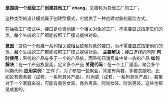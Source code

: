 **是围绕一个超级工厂创建其他工厂 chang**。又被称为其他工厂的工厂。

这种类型的设计模式属于创建型模式，它提供了一种创建对象的最佳方式。

在抽象工厂模式中，接口是负责创建一个相关对象的工厂，不需要显式指定它们的类。每个生成的工厂都能按照工厂模式提供对象。

**意图**：提供一个创建一系列相关或相互依赖对象的接口，而不需要显式指定他们的类。每个生成的工厂都能按照工厂模式提供对象。
**主要解决**：接口选择的问题
**何时使用**：系统的产品有多于一个的产品族，而系统只消费其中某一族的产品
**如何解决**：在一个产品族里面，定义多个产品
**关键代码**：在一个工厂里面，聚合多个同类代码
**应用实例**：工作了，为了参加一些聚会，肯定有两套、多套衣服吧，比如说有商务装（成套，一系列具体产品）、时尚装（成套，一系列具体产品），甚至对于一个家庭来说，可能有商务女装、商务男装、时尚女装、时尚男装，这些也都是成套的，
